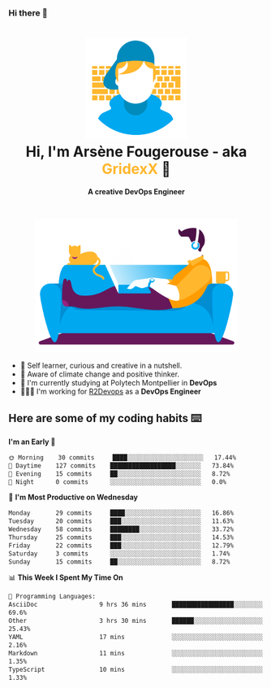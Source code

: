### Hi there 👋

<!--
**GridexX/gridexx** is a ✨ _special_ ✨ repository because its `README.md` (this file) appears on your GitHub profile.

Here are some ideas to get you started:

- 🔭 I’m currently working on ...
- 🌱 I’m currently learning ...
- 👯 I’m looking to collaborate on ...
- 🤔 I’m looking for help with ...
- 💬 Ask me about ...
- 📫 How to reach me: ...
- 😄 Pronouns: ...
- ⚡ Fun fact: ...
-->


<!-- Header -->
<h1 align="center">
  <img src="./images/user_profile.png" width="200">
  <br>
  Hi, I'm Arsène Fougerouse - aka <span style="color:#ffb72e">GridexX</span> 👋
</h1>


<p align="center">
  <b>A creative DevOps Engineer </b>
</p>
<br/>
<p align="center">
  <img src="./images/man_couch.png" width="400">
</p>

- 🎨 Self learner, curious and creative in a nutshell. 
- 🌱 Aware of climate change and positive thinker.
- 📕 I'm currently studying at Polytech Montpellier in **DevOps**
- 👨🏻‍💻 I'm working for [R2Devops](https://r2devops.io) as a **DevOps Engineer**


## Here are some of my coding habits ⌨️

<!-- Add a section about tech and Ops stack
  Like this one : https://github.com/Xanthus58#-tech-stack
-->
<!--START_SECTION:waka-->
**I'm an Early 🐤** 

```text
🌞 Morning    30 commits     ████░░░░░░░░░░░░░░░░░░░░░   17.44% 
🌆 Daytime    127 commits    ██████████████████░░░░░░░   73.84% 
🌃 Evening    15 commits     ██░░░░░░░░░░░░░░░░░░░░░░░   8.72% 
🌙 Night      0 commits      ░░░░░░░░░░░░░░░░░░░░░░░░░   0.0%

```
📅 **I'm Most Productive on Wednesday** 

```text
Monday       29 commits     ████░░░░░░░░░░░░░░░░░░░░░   16.86% 
Tuesday      20 commits     ███░░░░░░░░░░░░░░░░░░░░░░   11.63% 
Wednesday    58 commits     ████████░░░░░░░░░░░░░░░░░   33.72% 
Thursday     25 commits     ███░░░░░░░░░░░░░░░░░░░░░░   14.53% 
Friday       22 commits     ███░░░░░░░░░░░░░░░░░░░░░░   12.79% 
Saturday     3 commits      ░░░░░░░░░░░░░░░░░░░░░░░░░   1.74% 
Sunday       15 commits     ██░░░░░░░░░░░░░░░░░░░░░░░   8.72%

```


📊 **This Week I Spent My Time On** 

```text
💬 Programming Languages: 
AsciiDoc                 9 hrs 36 mins       █████████████████░░░░░░░░   69.6% 
Other                    3 hrs 30 mins       ██████░░░░░░░░░░░░░░░░░░░   25.43% 
YAML                     17 mins             ░░░░░░░░░░░░░░░░░░░░░░░░░   2.16% 
Markdown                 11 mins             ░░░░░░░░░░░░░░░░░░░░░░░░░   1.35% 
TypeScript               10 mins             ░░░░░░░░░░░░░░░░░░░░░░░░░   1.33%

```


<!--END_SECTION:waka-->
